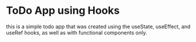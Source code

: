 # ToDo App using Hooks

this is a simple todo app that was created using the useState, useEffect, and useRef hooks, as well as with functional components only. 


